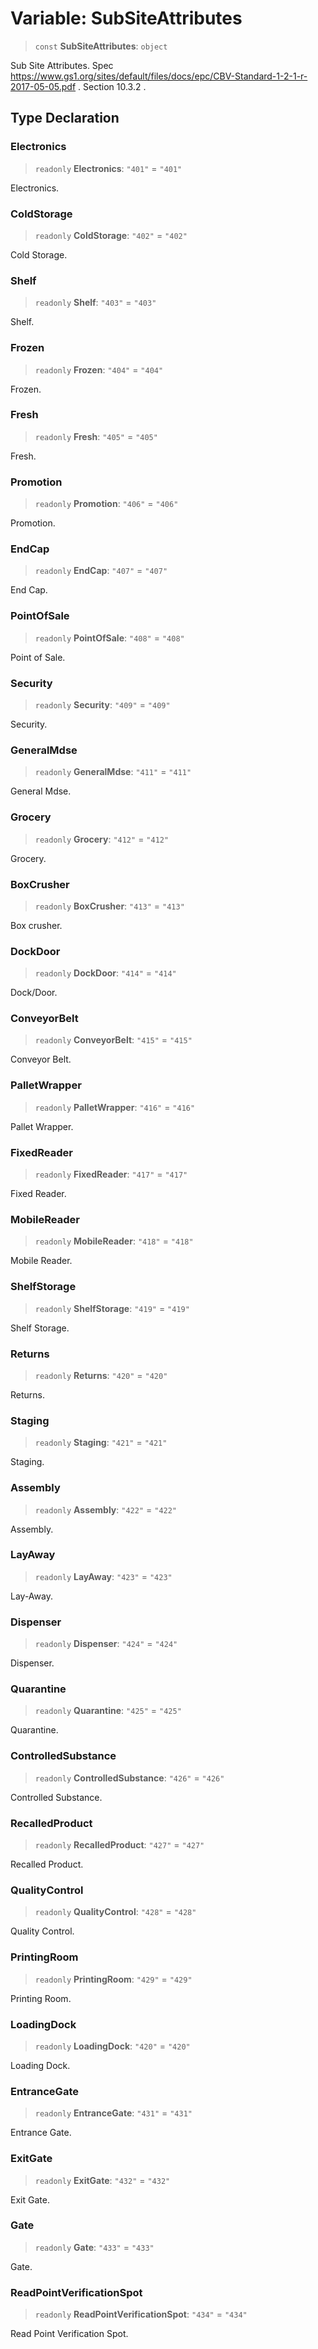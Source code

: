 # Variable: SubSiteAttributes

> `const` **SubSiteAttributes**: `object`

Sub Site Attributes.
Spec https://www.gs1.org/sites/default/files/docs/epc/CBV-Standard-1-2-1-r-2017-05-05.pdf .
Section 10.3.2 .

## Type Declaration

### Electronics

> `readonly` **Electronics**: `"401"` = `"401"`

Electronics.

### ColdStorage

> `readonly` **ColdStorage**: `"402"` = `"402"`

Cold Storage.

### Shelf

> `readonly` **Shelf**: `"403"` = `"403"`

Shelf.

### Frozen

> `readonly` **Frozen**: `"404"` = `"404"`

Frozen.

### Fresh

> `readonly` **Fresh**: `"405"` = `"405"`

Fresh.

### Promotion

> `readonly` **Promotion**: `"406"` = `"406"`

Promotion.

### EndCap

> `readonly` **EndCap**: `"407"` = `"407"`

End Cap.

### PointOfSale

> `readonly` **PointOfSale**: `"408"` = `"408"`

Point of Sale.

### Security

> `readonly` **Security**: `"409"` = `"409"`

Security.

### GeneralMdse

> `readonly` **GeneralMdse**: `"411"` = `"411"`

General Mdse.

### Grocery

> `readonly` **Grocery**: `"412"` = `"412"`

Grocery.

### BoxCrusher

> `readonly` **BoxCrusher**: `"413"` = `"413"`

Box crusher.

### DockDoor

> `readonly` **DockDoor**: `"414"` = `"414"`

Dock/Door.

### ConveyorBelt

> `readonly` **ConveyorBelt**: `"415"` = `"415"`

Conveyor Belt.

### PalletWrapper

> `readonly` **PalletWrapper**: `"416"` = `"416"`

Pallet Wrapper.

### FixedReader

> `readonly` **FixedReader**: `"417"` = `"417"`

Fixed Reader.

### MobileReader

> `readonly` **MobileReader**: `"418"` = `"418"`

Mobile Reader.

### ShelfStorage

> `readonly` **ShelfStorage**: `"419"` = `"419"`

Shelf Storage.

### Returns

> `readonly` **Returns**: `"420"` = `"420"`

Returns.

### Staging

> `readonly` **Staging**: `"421"` = `"421"`

Staging.

### Assembly

> `readonly` **Assembly**: `"422"` = `"422"`

Assembly.

### LayAway

> `readonly` **LayAway**: `"423"` = `"423"`

Lay-Away.

### Dispenser

> `readonly` **Dispenser**: `"424"` = `"424"`

Dispenser.

### Quarantine

> `readonly` **Quarantine**: `"425"` = `"425"`

Quarantine.

### ControlledSubstance

> `readonly` **ControlledSubstance**: `"426"` = `"426"`

Controlled Substance.

### RecalledProduct

> `readonly` **RecalledProduct**: `"427"` = `"427"`

Recalled Product.

### QualityControl

> `readonly` **QualityControl**: `"428"` = `"428"`

Quality Control.

### PrintingRoom

> `readonly` **PrintingRoom**: `"429"` = `"429"`

Printing Room.

### LoadingDock

> `readonly` **LoadingDock**: `"420"` = `"420"`

Loading Dock.

### EntranceGate

> `readonly` **EntranceGate**: `"431"` = `"431"`

Entrance Gate.

### ExitGate

> `readonly` **ExitGate**: `"432"` = `"432"`

Exit Gate.

### Gate

> `readonly` **Gate**: `"433"` = `"433"`

Gate.

### ReadPointVerificationSpot

> `readonly` **ReadPointVerificationSpot**: `"434"` = `"434"`

Read Point Verification Spot.
